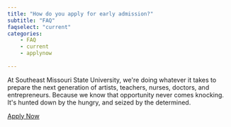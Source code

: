 ```yaml
---
title: "How do you apply for early admission?"
subtitle: "FAQ"
faqselect: "current"
categories:
    - FAQ
    - current
    - applynow
    
---
```

At Southeast Missouri State University, we're doing whatever it takes to prepare the next generation of artists, teachers, nurses, doctors, and entrepreneurs. Because we know that opportunity never comes knocking. It's hunted down by the hungry, and seized by the determined.

<a href="https://app.semoadmissions.org/?_sp=66d2fcbf-b482-4b52-a0f0-db49197406c8.1634057738901 " target="blank"> Apply Now</a>